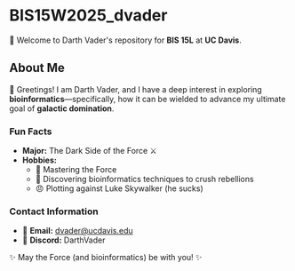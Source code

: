 # BIS15W2025_dvader  

🌌 Welcome to Darth Vader's repository for **BIS 15L** at **UC Davis**.  

## About Me  
👋 Greetings! I am Darth Vader, and I have a deep interest in exploring **bioinformatics**—specifically, how it can be wielded to advance my ultimate goal of **galactic domination**.  

### Fun Facts  
- **Major:** The Dark Side of the Force ⚔️  
- **Hobbies:**  
  - 🧠 Mastering the Force  
  - 🧬 Discovering bioinformatics techniques to crush rebellions  
  - 😠 Plotting against Luke Skywalker (he sucks)  

### Contact Information  
- 📧 **Email:** [dvader@ucdavis.edu](mailto:dvader@ucdavis.edu)  
- 💬 **Discord:** DarthVader  

✨ May the Force (and bioinformatics) be with you! ✨  
